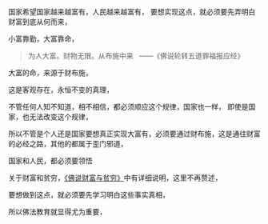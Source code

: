 国家希望国家越来越富有，人民越来越富有，
要想实现这点，就必须要先弄明白财富到底从何而来，

小富靠勤，大富靠命，

> 为人大富。财物无限。从布施中来 
>  ——《佛说轮转五道罪福报应经》

大富的命，来源于财布施，

这是客观存在，永恒不变的真理，

不管任何人知不知道，相不相信，都必须顺应这个规律，国家也一样，
即使是国家，也无法改变这个规律，

所以不管是个人还是国家要想真正实现大富有，必须要通过财布施，这是通往财富的必经之路，其他的都属于歪门邪道，

国家和人民，都必须要领悟

关于财富和贫穷，[《佛说财富与贫穷》](https://www.kancloud.cn/luojiangtao/foshuocaifu)中有详细说明，这里不再赘述，

要想做到这点，就必须要先学习明白这些事实真相，

所以佛法教育就显得尤为重要，

